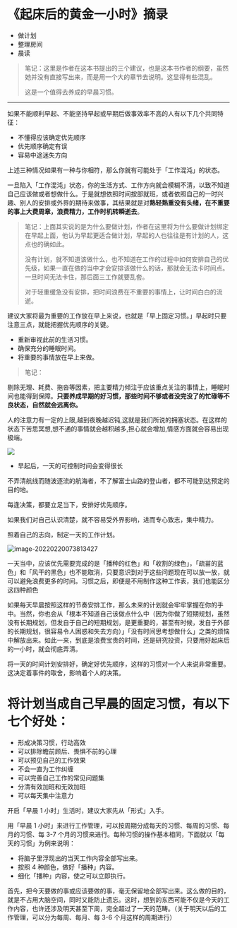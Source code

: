 # 《起床后的黄金一小时》摘录

- 做计划
- 整理房间
- 晨读

> 笔记：这里是作者在这本书提出的三个建议，也是这本书作者的纲要，虽然她并没有直接写出来，而是用一个大的章节去说明。这显得有些混乱。
>
> 这是一个值得去养成的早晨习惯。	

---

如果不能顺利早起、不能坚持早起或早期后做事效率不高的人有以下几个共同特征：

- 不懂得应该确定优先顺序	
- 优先顺序确定有误
- 容易中途迷失方向

上述三种情况如果有一种与你相符，那么你就有可能处于「工作混沌」的状态。

一旦陷入「工作混沌」状态，你的生活方式、工作方向就会模糊不清，以致不知道自己应该做或者想做什么。于是就想依照时间按部就班，或者依照自己的一时兴趣、别人的安排或外界的期待来做事，其结果就是对**熟轻熟重没有头绪，在不重要的事上大费周章，浪费精力，工作时机转瞬逝去**。

> 笔记：上面其实说的是为什么要做计划，作者在这里将为什么要做计划绑定在早起上面，他认为早起更适合做计划，早起的人也往往是有计划的人，这点也的确如此。
>
> 没有计划，就不知道该做什么，也不知道在工作的过程中如何安排自己的优先级，如果一直在做的当中才会安排该做什么的话，那就会无法卡时间点。一旦时间无法卡住，那后面三工作就要乱套。
>
> 对于轻重缓急没有安排，把时间浪费在不重要的事情上，让时间白白的流逝。

建议大家将最为重要的工作放在早上来说，也就是「早上固定习惯。」早起时只要注意三点，就能把握优先顺序的关键。

- 重新审视此前的生活习惯。
- 确保充分的睡眠时间。
- 将重要的事情放在早上来做。

> 笔记：

剔除无理、耗费、拖沓等因素，把主要精力倾注于应该重点关注的事情上，睡眠时间也能得到保障。**只要养成早期的好习惯，那些时间不够或者没完没了的忙碌等不良状态，自然就会远离你。**

人的注意力有一定的上限,越到夜晚越迟钝,这就是我们所说的拥塞状态。在这样的状态下苦思冥想,想不通的事情就会越积越多,担心就会增加,情感方面就会容易出现极端。

![](https://s2.loli.net/2022/02/20/9GMWOy6NZLUBQVu.png)

- 早起后，一天的可控制时间会变得很长

不弄清航线而随波逐流的航海者，不了解富士山路的登山者，都不可能到达预定的目的地。

每逢决策，都要立足当下，安排好优先顺序。

如果我们对自己认识清楚，就不容易受外界影响，进而专心致志，集中精力。

照着自己的志向，制定一天的工作计划。

![image-20220220073813427](https://s2.loli.net/2022/02/20/5yWGT63XVoxmDMz.png)

一天当中，应该优先需要完成的是「播种的红色」和「收割的绿色」，「疏苗的蓝色」和「风干的黑色」也不能取消，只要意识到对于这些问题现在可以放一放，就可以避免浪费更多的时间。习惯之后，即便是不用制作这种工作表，我们也能区分这四种颜色

如果每天早晨按照这样的节奏安排工作，那么未来的计划就会牢牢掌握在你的手中。当然，你也会从「根本不知道自己该做点什么中（因为你做了短期规划，虽然没有长期规划，但发自于自己的短期规划，是更重要的，甚至有时候，发自于外部的长期规划，很容易令人困惑和失去方向）」「没有时间思考想做什么」之类的烦恼中解放出来。如此一来，到底是浪费宝贵的时间，还是研究投资，只要用好起床后的一小时，就会彻底弄清。

将一天的时间计划安排好，确定好优先顺序，这样的习惯对一个人来说非常重要。这决定着事件的取舍，影响着个人的决策。

# 将计划当成自己早晨的固定习惯，有以下七个好处：

- 形成决策习惯，行动高效
- 可以排除瞻前顾后、畏惧不前的心理
- 可以预见自己的工作效果
- 不会一直为工作纠缠
- 可以完善自己工作的常见问题集
- 分清有效加班和无效加班
- 可以每天集中注意力

开启「早晨 1 小时」生活时，建议大家先从「形式」入手。

用「早晨 1 小时」来进行工作管理，可以按周期分成每天的习惯、每周的习惯、每月的习惯、每 3-7 个月的习惯来进行。每种习惯的操作基本相同，下面就以「每天的习惯」为例来说明：

- 将脑子里浮现出的当天工作内容全部写出来。
- 按照 4 种颜色，做好「播种」内容。
- 细化「播种」内容，使之可以立即执行。

首先，把今天要做的事或应该要做的事，毫无保留地全部写出来。这么做的目的，就是不占用大脑空间，同时又能防止遗忘。这时，想到的东西可能不仅是今天的工作内容，也许还涉及明天甚至下周，完全超过了一天的范畴。（关于明天以后的工作管理，可以分为每周、每月、每 3-6 个月这样的周期进行）
